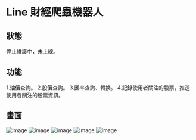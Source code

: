 # Line 財經爬蟲機器人

## 狀態
停止維護中，未上線。

## 功能
1.油價查詢。
2.股價查詢。
3.匯率查詢、轉換。
4.記錄使用者關注的股票，推送使用者關注的股票資訊。

## 畫面
![image](https://github.com/tohousanae/line-financial-bot/assets/122202405/b3a47755-7cb9-4fe8-9a01-6331722de974)
![image](https://github.com/tohousanae/line-financial-bot/assets/122202405/8387104d-10f2-4854-81ec-537a7f5241f1)
![image](https://github.com/tohousanae/line-financial-bot/assets/122202405/df2e20d8-33b4-4edd-9392-ca7965048a13)
![image](https://github.com/tohousanae/line-financial-bot/assets/122202405/3ab5585f-5343-492f-b2e3-40cf8728c1b8)
![image](https://github.com/tohousanae/line-financial-bot/assets/122202405/67fd2e2b-6218-4e0c-9992-c1ce174faff8)


